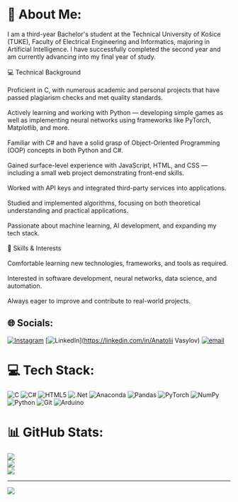 # 💫 About Me:
I am a third-year Bachelor's student at the Technical University of Košice (TUKE), Faculty of Electrical Engineering and Informatics, majoring in Artificial Intelligence. I have successfully completed the second year and am currently advancing into my final year of study.<br><br>💻 Technical Background<br><br>Proficient in C, with numerous academic and personal projects that have passed plagiarism checks and met quality standards.<br><br>Actively learning and working with Python — developing simple games as well as implementing neural networks using frameworks like PyTorch, Matplotlib, and more.<br><br>Familiar with C# and have a solid grasp of Object-Oriented Programming (OOP) concepts in both Python and C#.<br><br>Gained surface-level experience with JavaScript, HTML, and CSS — including a small web project demonstrating front-end skills.<br><br>Worked with API keys and integrated third-party services into applications.<br><br>Studied and implemented algorithms, focusing on both theoretical understanding and practical applications.<br><br>Passionate about machine learning, AI development, and expanding my tech stack.<br><br>🚀 Skills & Interests<br><br>Comfortable learning new technologies, frameworks, and tools as required.<br><br>Interested in software development, neural networks, data science, and automation.<br><br>Always eager to improve and contribute to real-world projects.


## 🌐 Socials:
[![Instagram](https://img.shields.io/badge/Instagram-%23E4405F.svg?logo=Instagram&logoColor=white)](https://instagram.com/tolik_174_) [![LinkedIn](https://img.shields.io/badge/LinkedIn-%230077B5.svg?logo=linkedin&logoColor=white)](https://linkedin.com/in/Anatolii Vasylov) [![email](https://img.shields.io/badge/Email-D14836?logo=gmail&logoColor=white)](mailto:tolik.vasilov174@gmail.com) 

# 💻 Tech Stack:
![C](https://img.shields.io/badge/c-%2300599C.svg?style=for-the-badge&logo=c&logoColor=white) ![C#](https://img.shields.io/badge/c%23-%23239120.svg?style=for-the-badge&logo=csharp&logoColor=white) ![HTML5](https://img.shields.io/badge/html5-%23E34F26.svg?style=for-the-badge&logo=html5&logoColor=white) ![.Net](https://img.shields.io/badge/.NET-5C2D91?style=for-the-badge&logo=.net&logoColor=white) ![Anaconda](https://img.shields.io/badge/Anaconda-%2344A833.svg?style=for-the-badge&logo=anaconda&logoColor=white) ![Pandas](https://img.shields.io/badge/pandas-%23150458.svg?style=for-the-badge&logo=pandas&logoColor=white) ![PyTorch](https://img.shields.io/badge/PyTorch-%23EE4C2C.svg?style=for-the-badge&logo=PyTorch&logoColor=white) ![NumPy](https://img.shields.io/badge/numpy-%23013243.svg?style=for-the-badge&logo=numpy&logoColor=white) ![Python](https://img.shields.io/badge/python-3670A0?style=for-the-badge&logo=python&logoColor=ffdd54) ![Git](https://img.shields.io/badge/git-%23F05033.svg?style=for-the-badge&logo=git&logoColor=white) ![Arduino](https://img.shields.io/badge/-Arduino-00979D?style=for-the-badge&logo=Arduino&logoColor=white)
# 📊 GitHub Stats:
![](https://github-readme-stats.vercel.app/api?username=tolik747&theme=dark&hide_border=false&include_all_commits=false&count_private=false)<br/>
![](https://nirzak-streak-stats.vercel.app/?user=tolik747&theme=dark&hide_border=false)<br/>
![](https://github-readme-stats.vercel.app/api/top-langs/?username=tolik747&theme=dark&hide_border=false&include_all_commits=false&count_private=false&layout=compact)

---
[![](https://visitcount.itsvg.in/api?id=tolik747&icon=4&color=0)](https://visitcount.itsvg.in)

<!-- Proudly created with GPRM ( https://gprm.itsvg.in ) -->
